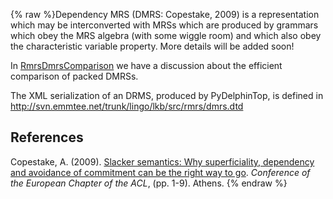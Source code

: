 {% raw %}Dependency MRS (DMRS: Copestake, 2009) is a representation which may be
interconverted with MRSs which are produced by grammars which obey the
MRS algebra (with some wiggle room) and which also obey the
characteristic variable property. More details will be added soon!

In [RmrsDmrsComparison](https://blog.inductorsoftware.com/docsproto/tools/RmrsDmrsComparison) we have a discussion about
the efficient comparison of packed DMRSs.

The XML serialization of an DRMS, produced by PyDelphinTop, is defined in
http://svn.emmtee.net/trunk/lingo/lkb/src/rmrs/dmrs.dtd

## References

Copestake, A. (2009). [Slacker semantics: Why superficiality, dependency
and avoidance of commitment can be the right way to
go](http://www.aclweb.org/anthology/E09-1001.pdf). *Conference of the
European Chapter of the ACL*, (pp. 1-9). Athens.
{% endraw %}